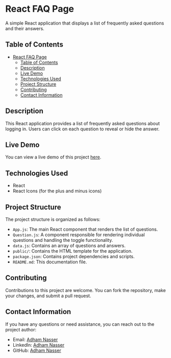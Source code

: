 # React FAQ Page

A simple React application that displays a list of frequently asked questions and their answers.

## Table of Contents

- [React FAQ Page](#react-faq-page)
  - [Table of Contents](#table-of-contents)
  - [Description](#description)
  - [Live Demo](#live-demo)
  - [Technologies Used](#technologies-used)
  - [Project Structure](#project-structure)
  - [Contributing](#contributing)
  - [Contact Information](#contact-information)

## Description

This React application provides a list of frequently asked questions about logging in. Users can click on each question to reveal or hide the answer.

## Live Demo

You can view a live demo of this project [here](#).

## Technologies Used

- React
- React Icons (for the plus and minus icons)

## Project Structure

The project structure is organized as follows:

- `App.js`: The main React component that renders the list of questions.
- `Question.js`: A component responsible for rendering individual questions and handling the toggle functionality.
- `data.js`: Contains an array of questions and answers.
- `public/`: Contains the HTML template for the application.
- `package.json`: Contains project dependencies and scripts.
- `README.md`: This documentation file.

## Contributing

Contributions to this project are welcome. You can fork the repository, make your changes, and submit a pull request.

## Contact Information

If you have any questions or need assistance, you can reach out to the project author:

- Email: [Adham Nasser](mailto:adhamxiii@gmail.com)
- LinkedIn: [Adham Nasser](https://www.linkedin.com/in/adham-nasser-xiii/)
- GitHub: [Adham Nasser](https://github.com/Adham-XIII)
